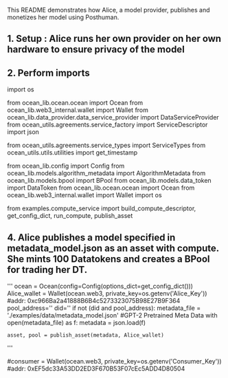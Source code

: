 
This README demonstrates how Alice, a model provider, publishes and monetizes her model using Posthuman.


## 1. Setup : Alice runs her own provider on her own hardware to ensure privacy of the model


## 2. Perform imports
import os

from ocean_lib.ocean.ocean import Ocean
from ocean_lib.web3_internal.wallet import Wallet
from ocean_lib.data_provider.data_service_provider import DataServiceProvider
from ocean_utils.agreements.service_factory import ServiceDescriptor
import json

from ocean_utils.agreements.service_types import ServiceTypes
from ocean_utils.utils.utilities import get_timestamp

from ocean_lib.config import Config
from ocean_lib.models.algorithm_metadata import AlgorithmMetadata
from ocean_lib.models.bpool import BPool
from ocean_lib.models.data_token import DataToken
from ocean_lib.ocean.ocean import Ocean
from ocean_lib.web3_internal.wallet import Wallet
import os

from examples.compute_service import build_compute_descriptor, get_config_dict, run_compute, publish_asset

## 4. Alice publishes a model specified in metadata_model.json as an asset with compute. She mints 100 Datatokens and creates a BPool for trading her DT.
'''
ocean = Ocean(config=Config(options_dict=get_config_dict()))
Alice_wallet = Wallet(ocean.web3, private_key=os.getenv('Alice_Key')) #addr: 0xc966Ba2a41888B6B4c5273323075B98E27B9F364
pool_address=''
did=''
if not (did and pool_address):
    metadata_file = './examples/data/metadata_model.json' #GPT-2 Pretrained Meta Data
    with open(metadata_file) as f:
        metadata = json.load(f)

    asset, pool = publish_asset(metadata, Alice_wallet)
'''






#consumer = Wallet(ocean.web3, private_key=os.getenv('Consumer_Key')) #addr: 0xEF5dc33A53DD2ED3F670B53F07cEc5ADD4D80504
